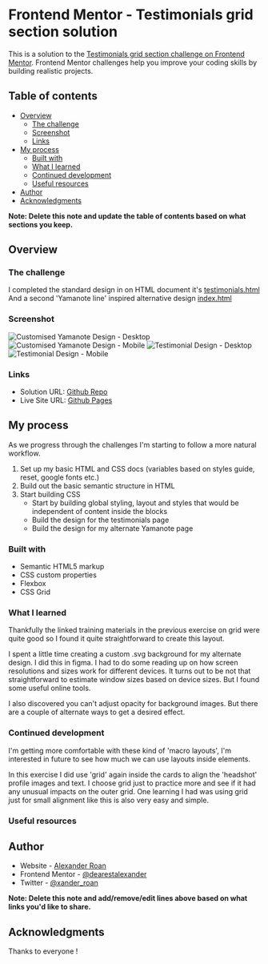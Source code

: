 # Frontend Mentor - Testimonials grid section solution

This is a solution to the [Testimonials grid section challenge on Frontend Mentor](https://www.frontendmentor.io/challenges/testimonials-grid-section-Nnw6J7Un7). Frontend Mentor challenges help you improve your coding skills by building realistic projects. 

## Table of contents

- [Overview](#overview)
  - [The challenge](#the-challenge)
  - [Screenshot](#screenshot)
  - [Links](#links)
- [My process](#my-process)
  - [Built with](#built-with)
  - [What I learned](#what-i-learned)
  - [Continued development](#continued-development)
  - [Useful resources](#useful-resources)
- [Author](#author)
- [Acknowledgments](#acknowledgments)

**Note: Delete this note and update the table of contents based on what sections you keep.**

## Overview

### The challenge

I completed the standard design in on HTML document it's [testimonials.html](testimonial.html)
And a second 'Yamanote line' inspired alternative design [index.html](index.html)

### Screenshot

![Customised Yamanote Design - Desktop](design/Screenshot--Yamanote--Desktop.png)
![Customised Yamanote Design - Mobile](design/Screenshot--Testimonial--Mobile.png)
![Testimonial Design - Desktop](design/Screenshot--Testimonial--Desktop.png)
![Testimonial Design - Mobile](design/Screenshot--Testimonial--Mobile.png)

### Links

- Solution URL: [Github Repo](https://dearestalexander.github.io/fm-testimonials-grid/)
- Live Site URL: [Github Pages](https://github.com/dearestalexander/fm-testimonials-grid)

## My process

As we progress through the challenges I'm starting to follow a more natural workflow.

1. Set up my basic HTML and CSS docs (variables based on styles guide, reset, google fonts etc.)
2. Build out the basic semantic structure in HTML
3. Start building CSS
    - Start by building global styling, layout and styles that would be independent of content inside the blocks
    - Build the design for the testimonials page
    - Build the design for my alternate Yamanote page

### Built with

- Semantic HTML5 markup
- CSS custom properties
- Flexbox
- CSS Grid

### What I learned

Thankfully the linked training materials in the previous exercise on grid were quite good so I found it quite straightforward to create this layout.

I spent a little time creating a custom .svg background for my alternate design. I did this in figma. I had to do some reading up on how screen resolutions and sizes work for different devices. It turns out to be not that straightforward to estimate window sizes based on device sizes. But I found some useful online tools.

I also discovered you can't adjust opacity for background images. But there are a couple of alternate ways to get a desired effect.

### Continued development

I'm getting more comfortable with these kind of 'macro layouts', I'm interested in future to see how much we can use layouts inside elements.

In this exercise I did use 'grid' again inside the cards to align the 'headshot' profile images and text. I choose grid just to practice more and see if it had any unusual impacts on the outer grid. One learning I had was using grid just for small alignment like this is also very easy and simple.

### Useful resources

## Author

- Website - [Alexander Roan](https://www.alexroan.com)
- Frontend Mentor - [@dearestalexander](https://www.frontendmentor.io/profile/dearestalexander)
- Twitter - [@xander_roan](https://x.com/xander_roan)

**Note: Delete this note and add/remove/edit lines above based on what links you'd like to share.**

## Acknowledgments

Thanks to everyone !